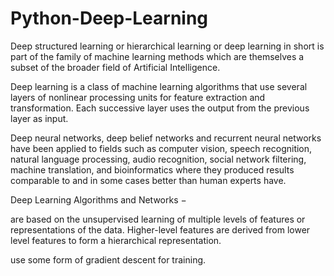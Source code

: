 # Python-Deep-Learning
Deep structured learning or hierarchical learning or deep learning in short is part of the family of machine learning methods which are themselves a subset of the broader field of Artificial Intelligence.

Deep learning is a class of machine learning algorithms that use several layers of nonlinear processing units for feature extraction and transformation. Each successive layer uses the output from the previous layer as input.

Deep neural networks, deep belief networks and recurrent neural networks have been applied to fields such as computer vision, speech recognition, natural language processing, audio recognition, social network filtering, machine translation, and bioinformatics where they produced results comparable to and in some cases better than human experts have.

Deep Learning Algorithms and Networks −

are based on the unsupervised learning of multiple levels of features or representations of the data. Higher-level features are derived from lower level features to form a hierarchical representation.

use some form of gradient descent for training.
